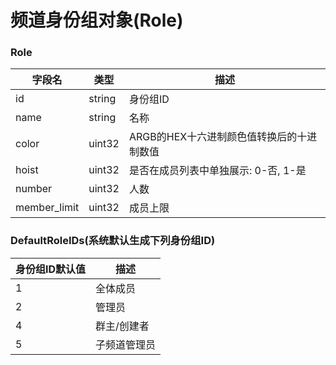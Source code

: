 # 频道身份组对象(Role)

### Role

| 字段名        | 类型                                                   | 描述                            |
| ------------ | ----------------------------------------------------- | ------------------------------ |
| id           | string                                                | 身份组ID                        |
| name         | string                                                | 名称                            |
| color        | uint32                                                | ARGB的HEX十六进制颜色值转换后的十进制数值 |
| hoist        | uint32                                                | 是否在成员列表中单独展示: 0-否, 1-是 | 
| number       | uint32                                                | 人数                            |
| member_limit | uint32                                                | 成员上限                         |

### DefaultRoleIDs(系统默认生成下列身份组ID)

| 身份组ID默认值 | 描述 |
| --- | --- |
| 1 | 全体成员 |
| 2 | 管理员 |
| 4 | 群主/创建者 |
| 5 | 子频道管理员 |
